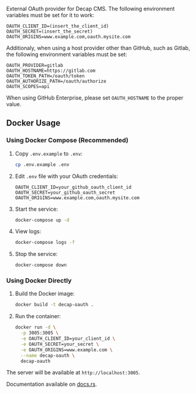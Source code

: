 External OAuth provider for Decap CMS. The following environment variables must be set for it to
work:

```shell
OAUTH_CLIENT_ID=(insert_the_client_id)
OAUTH_SECRET=(insert_the_secret)
OAUTH_ORIGINS=www.example.com,oauth.mysite.com
```

Additionaly, when using a host provider other than GitHub, such as Gitlab, the following
environment variables must be set:

```shell
OAUTH_PROVIDER=gitlab
OAUTH_HOSTNAME=https://gitlab.com
OAUTH_TOKEN_PATH=/oauth/token
OAUTH_AUTHORIZE_PATH=/oauth/authorize
OAUTH_SCOPES=api
```

When using GitHub Enterprise, please set `OAUTH_HOSTNAME` to the proper value.

## Docker Usage

### Using Docker Compose (Recommended)

1. Copy `.env.example` to `.env`:
   ```bash
   cp .env.example .env
   ```

2. Edit `.env` file with your OAuth credentials:
   ```shell
   OAUTH_CLIENT_ID=your_github_oauth_client_id
   OAUTH_SECRET=your_github_oauth_secret
   OAUTH_ORIGINS=www.example.com,oauth.mysite.com
   ```

3. Start the service:
   ```bash
   docker-compose up -d
   ```

4. View logs:
   ```bash
   docker-compose logs -f
   ```

5. Stop the service:
   ```bash
   docker-compose down
   ```

### Using Docker Directly

1. Build the Docker image:
   ```bash
   docker build -t decap-oauth .
   ```

2. Run the container:
   ```bash
   docker run -d \
     -p 3005:3005 \
     -e OAUTH_CLIENT_ID=your_client_id \
     -e OAUTH_SECRET=your_secret \
     -e OAUTH_ORIGINS=www.example.com \
     --name decap-oauth \
     decap-oauth
   ```

The server will be available at `http://localhost:3005`.

Documentation available on [docs.rs](https://docs.rs/decap_oauth/latest/decap_oauth/).
